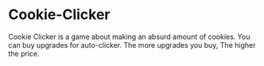 # Cookie-Clicker
Cookie Clicker is a game about making an absurd amount of cookies. You can buy upgrades for auto-clicker. The more upgrades you buy, The higher the price.
